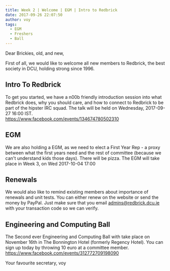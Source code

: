 ```yaml
---
title: Week 2 | Welcome | EGM | Intro to Redbrick
date: 2017-09-26 22:07:50
author: voy
tags:
  - EGM
  - Freshers
  - Ball
---
```

Dear Brickies, old, and new,

First of all, we would like to welcome all new members to Redbrick, the best
society in DCU, holding strong since 1996.

## Intro To Redbrick

To get you started, we have a n00b friendly introduction session into what
Redbrick does, why you should care, and how to connect to Redbrick to be part
of the hipster IRC squad. The talk will be held on Wednesday, 2017-09-27 16:00
IST.  
https://www.facebook.com/events/134674780502310

## EGM

We are also holding a EGM, as we need to elect a First Year Rep - a proxy
between what the first years need and the rest of committee (because we can't
understand kids those days). There will be pizza. The EGM will take place in
Week 3, on Wed 2017-10-04 17:00

## Renewals

We would also like to remind existing members about importance of renewals and
unit tests. You can either renew on the website or send the money by PayPal.
Just make sure that you email admins@redbrick.dcu.ie with your transaction code
so we can verify.

## Engineering and Computing Ball

The Second ever Engineering and Computing Ball with take place on November 16th
in The Bonnington Hotel (formerly Regency Hotel). You can sign up today by
throwing 10 euro at a committee member.  
https://www.facebook.com/events/312772709198090


Your favourite secretary,
voy
